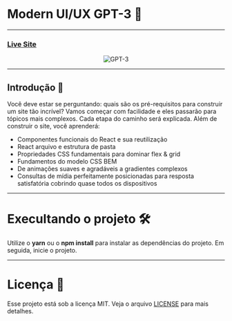 # Modern UI/UX GPT-3 🔶

---

### [Live Site](https://gpt3-app.netlify.app/)

<p align="center"> <img src=https://i.imgur.com/p2vpv4f.png alt="GPT-3"> </p>

---

## Introdução 📜

Você deve estar se perguntando: quais são os pré-requisitos para construir um site tão incrível? Vamos começar com facilidade e eles passarão para tópicos mais complexos. Cada etapa do caminho será explicada. Além de construir o site, você aprenderá:

- Componentes funcionais do React e sua reutilização
- React arquivo e estrutura de pasta
- Propriedades CSS fundamentais para dominar flex & grid
- Fundamentos do modelo CSS BEM
- De animações suaves e agradáveis a gradientes complexos
- Consultas de mídia perfeitamente posicionadas para resposta satisfatória cobrindo quase todos os dispositivos

---

# Execultando o projeto 🛠

Utilize o <b>yarn</b> ou o <b>npm install</b> para instalar as dependências do projeto. Em seguida, inicie o projeto.

---

# Licença 📑

Esse projeto está sob a licença MIT. Veja o arquivo [LICENSE](https://opensource.org/licenses/MIT) para mais detalhes.
